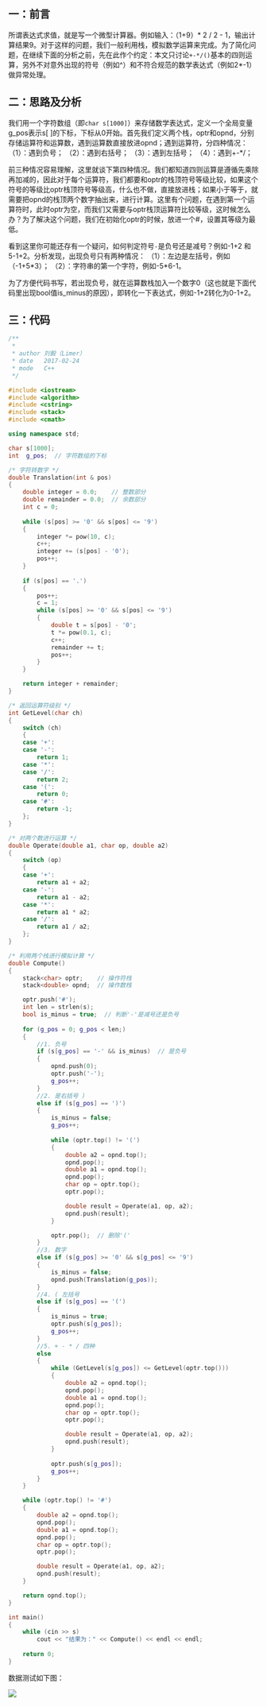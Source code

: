## 一：前言
所谓表达式求值，就是写一个微型计算器。例如输入：（1+9）\* 2 / 2 - 1，输出计算结果9。对于这样的问题，我们一般利用栈，模拟数学运算来完成。为了简化问题，在继续下面的分析之前，先在此作个约定：本文只讨论`+-*/()`基本的四则运算，另外不对意外出现的符号（例如^）和不符合规范的数学表达式（例如2*-1）做异常处理。


<!--more-->


## 二：思路及分析
我们用一个字符数组（即`char s[1000]`）来存储数学表达式，定义一个全局变量g_pos表示s[ ]的下标，下标从0开始。首先我们定义两个栈，optr和opnd，分别存储运算符和运算数，遇到运算数直接放进opnd；遇到运算符，分四种情况：
（1）：遇到负号；
（2）：遇到右括号；
（3）：遇到左括号；
（4）：遇到+-\*/；

前三种情况容易理解，这里就谈下第四种情况。我们都知道四则运算是遵循先乘除再加减的，因此对于每个运算符，我们都要和optr的栈顶符号等级比较，如果这个符号的等级比optr栈顶符号等级高，什么也不做，直接放进栈；如果小于等于，就需要把opnd的栈顶两个数字抽出来，进行计算。这里有个问题，在遇到第一个运算符时，此时optr为空，而我们又需要与optr栈顶运算符比较等级，这时候怎么办？为了解决这个问题，我们在初始化optr的时候，放进一个#，设置其等级为最低。

看到这里你可能还存有一个疑问，如何判定符号`-`是负号还是减号？例如-1+2 和 5-1+2。分析发现，出现负号只有两种情况：
（1）：左边是左括号，例如（-1+5\*3）； 
（2）：字符串的第一个字符，例如-5\*6-1。

为了方便代码书写，若出现负号，就在运算数栈加入一个数字0（这也就是下面代码里出现bool值is_minus的原因），即转化一下表达式，例如-1+2转化为0-1+2。

## 三：代码
```c++
/**
 * 
 * author 刘毅（Limer）
 * date   2017-02-24
 * mode   C++ 
 */

#include <iostream>
#include <algorithm>
#include <cstring>
#include <stack>
#include <cmath>

using namespace std;

char s[1000];
int  g_pos;  // 字符数组的下标

/* 字符转数字 */
double Translation(int & pos)
{
    double integer = 0.0;    // 整数部分
    double remainder = 0.0;  // 余数部分
    int c = 0;
  
    while (s[pos] >= '0' && s[pos] <= '9')
    {
        integer *= pow(10, c);
        c++;
        integer += (s[pos] - '0');
        pos++;
    }
  
    if (s[pos] == '.')
    {
        pos++;
        c = 1;
        while (s[pos] >= '0' && s[pos] <= '9')
        {
            double t = s[pos] - '0';
            t *= pow(0.1, c);
            c++;
            remainder += t;
            pos++;
        }
    }

    return integer + remainder;
}

/* 返回运算符级别 */
int GetLevel(char ch)
{
    switch (ch)
    {
    case '+':
    case '-':
		return 1;
    case '*':
    case '/':
		return 2;
    case '(':
		return 0;
    case '#':
		return -1;
    };
}

/* 对两个数进行运算 */
double Operate(double a1, char op, double a2)
{
	switch (op)
	{
	case '+':
		return a1 + a2;
	case '-':
		return a1 - a2;
	case '*':
		return a1 * a2;
	case '/':
		return a1 / a2;
	};
}

/* 利用两个栈进行模拟计算 */
double Compute()
{
    stack<char> optr;    // 操作符栈
    stack<double> opnd;  // 操作数栈

    optr.push('#');
    int len = strlen(s);
    bool is_minus = true;  // 判断'-'是减号还是负号
  
    for (g_pos = 0; g_pos < len;)
    {
        //1. 负号  
        if (s[g_pos] == '-' && is_minus)  // 是负号
        {
            opnd.push(0);
            optr.push('-');
            g_pos++;
        }
        //2. 是右括号 ) 
        else if (s[g_pos] == ')')
        {
            is_minus = false;
            g_pos++;
          
            while (optr.top() != '(')
            {
                double a2 = opnd.top();
                opnd.pop();
                double a1 = opnd.top();
                opnd.pop();
                char op = optr.top();
                optr.pop();

                double result = Operate(a1, op, a2);
                opnd.push(result);
            }

            optr.pop();  // 删除'('  
        }
        //3. 数字  
        else if (s[g_pos] >= '0' && s[g_pos] <= '9')
        {
            is_minus = false;
            opnd.push(Translation(g_pos));
        }
        //4. ( 左括号  
        else if (s[g_pos] == '(')
        {
            is_minus = true;
            optr.push(s[g_pos]);
            g_pos++;
        }
        //5. + - * / 四种  
        else
        {
            while (GetLevel(s[g_pos]) <= GetLevel(optr.top()))
            {
                double a2 = opnd.top();
                opnd.pop();
                double a1 = opnd.top();
                opnd.pop();
                char op = optr.top();
                optr.pop();

                double result = Operate(a1, op, a2);
                opnd.push(result);
            }
          
            optr.push(s[g_pos]);
            g_pos++;
        }
    }

    while (optr.top() != '#')
    {
        double a2 = opnd.top();
        opnd.pop();
        double a1 = opnd.top();
        opnd.pop();
        char op = optr.top();
        optr.pop();

        double result = Operate(a1, op, a2);
        opnd.push(result);
    }

    return opnd.top();
}

int main()
{
	while (cin >> s)
		cout << "结果为：" << Compute() << endl << endl;
	
    return 0;
}
```
数据测试如下图：

![](https://61mon.com/images/illustrations/ExpressionEvaluation/1.png)
